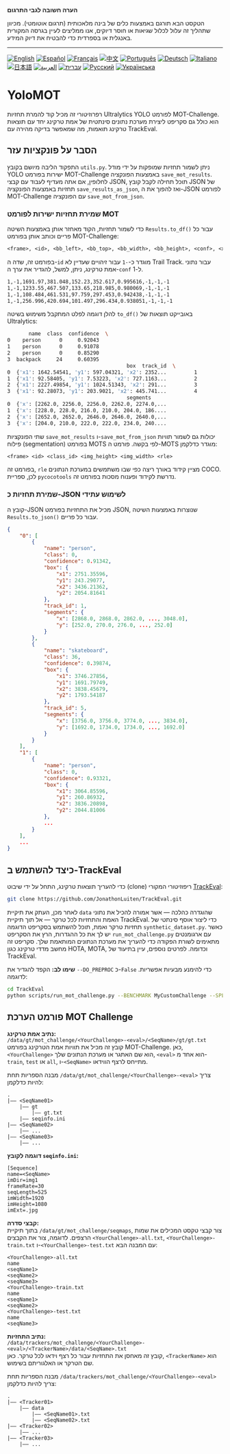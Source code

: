 **הערה חשובה לגבי התרגום**

הטקסט הבא תורגם באמצעות כלים של בינה מלאכותית (תרגום אוטומטי). מכיוון שתהליך זה עלול לכלול שגיאות או חוסר דיוקים, אנו ממליצים לעיין בגרסה המקורית באנגלית או בספרדית כדי להבטיח את דיוק המידע.

---

[![English](https://img.shields.io/badge/lang-English-blue)](README.en.md)
[![Español](https://img.shields.io/badge/lang-Español-purple)](README.es.md)
[![Français](https://img.shields.io/badge/lang-Français-yellow)](README.fr.md)
[![中文](https://img.shields.io/badge/lang-中文-red)](README.zh.md)
[![Português](https://img.shields.io/badge/lang-Português-brightgreen)](README.pt.md)
[![Deutsch](https://img.shields.io/badge/lang-Deutsch-blueviolet)](README.de.md)
[![Italiano](https://img.shields.io/badge/lang-Italiano-orange)](README.it.md)
[![日本語](https://img.shields.io/badge/lang-日本語-yellowgreen)](README.jp.md)
[![العربية](https://img.shields.io/badge/lang-العربية-lightgrey)](README.ar.md)
[![עברית](https://img.shields.io/badge/lang-עברית-teal)](README.he.md)
[![Русский](https://img.shields.io/badge/lang-Русский-lightblue)](README.ru.md)
[![Українська](https://img.shields.io/badge/lang-Українська-skyblue)](README.uk.md)

# YoloMOT
רפרוזיטורי זה מכיל קוד להמרת תחזיות Ultralytics YOLO לפורמט MOT-Challenge. הוא כולל גם סקריפט ליצירת מערכת נתונים סינתטית של אמת טרקינג יחד עם תוצאות טרקינג תואמות, מה שמאפשר בדיקה מהירה עם TrackEval.

## הסבר על פונקציות עזר
התפקוד הליבה מיושם בקובץ `utils.py`.
ניתן לשמור תחזיות שמופקות על ידי מודל YOLO ישירות בפורמט MOT-Challenge באמצעות הפונקציה `save_mot_results`. לחלופין, אם אתה מעדיף לעבוד עם קבצי JSON, תוכל תחילה לקבל קובץ JSON של תחזיות באמצעות הפונקציה `save_results_as_json`, ואז להפוך את ה-JSON לפורמט MOT-Challenge עם הפונקציה `save_mot_from_json`.

### שמירת תחזיות ישירות לפורמט MOT
כדי לשמור תחזיות, הקוד מאחזר אותן באמצעות השיטה `Results.to_df()` עבור כל פריים וכותב אותן בפורמט MOT-Challenge:
```txt
<frame>, <id>, <bb_left>, <bb_top>, <bb_width>, <bb_height>, <conf>, <x>, <y>, <z>
```
בפורמט זה, שדה ה-`id` מוגדר כ-`-1` עבור זיהויים שעדיין לא Trail Track. עבור נתוני אמת טרקינג, ניתן, למשל, להגדיר את ערך ה-`conf` ל-1.
```txt
1,-1,1691.97,381.048,152.23,352.617,0.995616,-1,-1,-1
1,-1,1233.55,467.507,133.65,218.985,0.980069,-1,-1,-1
1,-1,108.484,461.531,97.759,297.453,0.942438,-1,-1,-1
1,-1,256.996,420.694,101.497,296.434,0.938051,-1,-1,-1
```
להלן דוגמה לפלט המתקבל משימוש בשיטה `to_df()` באובייקט תוצאות של Ultralytics:
```bash
       name  class  confidence  \
0    person      0     0.92043   
1    person      0     0.91078   
2    person      0     0.85290   
3  backpack     24     0.60395   
                                       box  track_id  \
0  {'x1': 1642.54541, 'y1': 597.04321, 'x2': 2352...         1   
1  {'x1': 92.58405, 'y1': 7.53223, 'x2': 727.1163...         2   
2  {'x1': 2227.49854, 'y1': 1024.51343, 'x2': 291...         3   
3  {'x1': 92.28073, 'y1': 203.9021, 'x2': 445.741...         4   
                                       segments   
0  {'x': [2262.0, 2256.0, 2256.0, 2262.0, 2274.0,...   
1  {'x': [228.0, 228.0, 216.0, 210.0, 204.0, 186....   
2  {'x': [2652.0, 2652.0, 2646.0, 2646.0, 2640.0,...   
3  {'x': [204.0, 210.0, 222.0, 222.0, 234.0, 240....   
```

שתי הפונקציות `save_mot_results` ו-`save_mot_from_json` יכולות גם לשמור תוויות פילוח (segmentation) בפורמט MOTS לפי בקשה. פורמט ה-MOTS מוגדר כדלקמן:
```txt
<frame> <id> <class_id> <img_height> <img_width> <rle>
```
בפורמט זה, `rle` מציין קידוד באורך ריצה כפי שבו משתמשים במערכת הנתונים COCO. לכן, ספריית `pycocotools` נדרשת לקידוד ופענוח מסכות בפורמט זה.

### שמירת תחזיות כ-JSON לשימוש עתידי
קובץ ה-JSON מכיל את התחזיות בפורמט JSON, שנוצרות באמצעות השיטה `Results.to_json()` עבור כל פריים.
```json
{
    "0": [
        {
            "name": "person",
            "class": 0,
            "confidence": 0.91342,
            "box": {
                "x1": 2751.35596,
                "y1": 243.29077,
                "x2": 3436.21362,
                "y2": 2054.81641
            },
            "track_id": 1,
            "segments": {
                "x": [2868.0, 2868.0, 2862.0, ..., 3048.0],
                "y": [252.0, 270.0, 276.0, ..., 252.0]
            }
        },
        {
            "name": "skateboard",
            "class": 36,
            "confidence": 0.39874,
            "box": {
                "x1": 3746.27856,
                "y1": 1691.79749,
                "x2": 3838.45679,
                "y2": 1793.54187
            },
            "track_id": 5,
            "segments": {
                "x": [3756.0, 3756.0, 3774.0, ..., 3834.0],
                "y": [1692.0, 1734.0, 1734.0, ..., 1692.0]
            }
        }
    ],
    "1": [
        {
            "name": "person",
            "class": 0,
            "confidence": 0.93321,
            "box": {
                "x1": 3064.85596,
                "y1": 260.86932,
                "x2": 3836.20898,
                "y2": 2044.81006
            },
            ...
        }
    ],
    ...
}
```

## כיצד להשתמש ב-TrackEval
כדי להעריך תוצאות טרקינג, התחל על ידי שיבוט (clone) ריפוזיטורי המקורי [TrackEval](https://github.com/JonathonLuiten/TrackEval/):
```bash
git clone https://github.com/JonathonLuiten/TrackEval.git
```
לאחר מכן, העתק את תיקיית `data` שהוגדרה כהלכה — אשר אמורה להכיל את נתוני האמת והתחזיות לכל טרקר — אל תוך תיקיית TrackEval. כדי ליצור אוסף סינתטי של תחזיות טרקר ואמת, תוכל להשתמש בסקריפט הדוגמה `synthetic_dataset.py`.
כאשר יש לך את כל ההגדרות, הרץ את הסקריפט `run_mot_challenge.py` עם ארגומנטים מתאימים לשורת הפקודה כדי להעריך את מערכת הנתונים המותאמת שלך. סקריפט זה מחשב מדדי טרקינג כגון HOTA, MOTA, וכדומה. לפרטים נוספים, עיין בתיעוד של TrackEval.

**שימו לב:** הקפד להגדיר את `--DO_PREPROC` כ-`False` כדי להימנע מבעיות אפשריות. לדוגמה:
```bash
cd TrackEval
python scripts/run_mot_challenge.py --BENCHMARK MyCustomChallenge --SPLIT_TO_EVAL test --DO_PREPROC False
```

## פורמט הערכת MOT Challenge
**נתיב אמת טרקינג:**  
`/data/gt/mot_challenge/<YourChallenge>-<eval>/<SeqName>/gt/gt.txt`    
קובץ זה מכיל את תוויות אמת הטרקינג בפורמט MOT-Challenge. כאן, `<YourChallenge>` הוא שם האתגר או מערכת הנתונים שלך, `<eval>` הוא אחד מ-`train`, `test` או `all`, ו-`<SeqName>` מתייחס לרצף הווידאו.

מבנה הספריות תחת `/data/gt/mot_challenge/<YourChallenge>-<eval>` צריך להיות כדלקמן:
```
.
|—— <SeqName01>
    |—— gt
        |—— gt.txt
    |—— seqinfo.ini
|—— <SeqName02>
    |—— ...
|—— <SeqName03>
    |—— ...
```

**דוגמה לקובץ `seqinfo.ini`:**
```
[Sequence]
name=<SeqName>
imDir=img1
frameRate=30
seqLength=525
imWidth=1920
imHeight=1080
imExt=.jpg
```

**קבצי סדרה:**  
בתוך תיקיית `/data/gt/mot_challenge/seqmaps`, צור קבצי טקסט המכילים את שמות הרצפים. לדוגמה, צור את הקבצים `<YourChallenge>-all.txt`, `<YourChallenge>-train.txt` ו-`<YourChallenge>-test.txt` עם המבנה הבא:
```
<YourChallenge>-all.txt
name
<seqName1>
<seqName2>
<seqName3>
<YourChallenge>-train.txt
name
<seqName1>
<seqName2>
<YourChallenge>-test.txt
name
<seqName3>
```

**נתיב התחזיות:**  
`/data/trackers/mot_challenge/<YourChallenge>-<eval>/<TrackerName>/data/<SeqName>.txt`   
קובץ זה מאחסן את התחזיות עבור כל רצף וידאו לכל טרקר. כאן, `<TrackerName>` הוא שם הטרקר או האלגוריתם בשימוש.

מבנה הספריות תחת `/data/trackers/mot_challenge/<YourChallenge>-<eval>` צריך להיות כדלקמן:
```
.
|—— <Tracker01>
    |—— data
        |—— <SeqName01>.txt
        |—— <SeqName02>.txt
|—— <Tracker02>
    |—— ...
|—— <Tracker03>
    |—— ...
```
